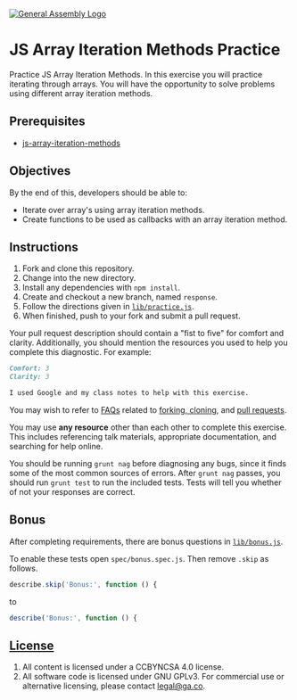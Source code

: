 [![General Assembly Logo](https://camo.githubusercontent.com/1a91b05b8f4d44b5bbfb83abac2b0996d8e26c92/687474703a2f2f692e696d6775722e636f6d2f6b6538555354712e706e67)](https://generalassemb.ly/education/web-development-immersive)

# JS Array Iteration Methods Practice

Practice JS Array Iteration Methods. In this exercise you will practice iterating through
arrays. You will have the opportunity to solve problems using different array iteration methods.

## Prerequisites

- [js-array-iteration-methods](https://git.generalassemb.ly/ga-wdi-boston/js-array-iteration-methods)

## Objectives

By the end of this, developers should be able to:

- Iterate over array's using array iteration methods.
- Create functions to be used as callbacks with an array iteration method.

## Instructions

1. Fork and clone this repository.
1. Change into the new directory.
1. Install any dependencies with `npm install`.
1. Create and checkout a new branch, named `response`.
1. Follow the directions given in [`lib/practice.js`](lib/practice.js).
1. When finished, push to your fork and submit a pull request.

Your pull request description should contain a "fist to five" for comfort and
clarity. Additionally, you should mention the resources you used to help you
complete this diagnostic. For example:

```md
Comfort: 3
Clarity: 3

I used Google and my class notes to help with this exercise.
```

You may wish to refer to [FAQs](https://git.generalassemb.ly/ga-wdi-boston/meta/wiki/)
related to [forking,
cloning](https://git.generalassemb.ly/ga-wdi-boston/meta/wiki/ForkAndClone), and [pull
requests](https://git.generalassemb.ly/ga-wdi-boston/meta/wiki/PullRequest).

You may use **any resource** other than each other to complete this exercise.
This includes referencing talk materials, appropriate documentation, and
searching for help online.

You should be running `grunt nag` before diagnosing any bugs, since it finds
some of the most common sources of errors. After `grunt nag` passes, you should
run `grunt test` to run the included tests. Tests will tell you whether of not
your responses are correct.

## Bonus

After completing requirements, there are bonus questions in [`lib/bonus.js`](lib/bonus.js).

To enable these tests open `spec/bonus.spec.js`. Then remove `.skip` as follows.

```js
describe.skip('Bonus:', function () {
```

to

```js
describe('Bonus:', function () {
```

## [License](LICENSE)

1. All content is licensed under a CC­BY­NC­SA 4.0 license.
1. All software code is licensed under GNU GPLv3. For commercial use or
    alternative licensing, please contact legal@ga.co.
